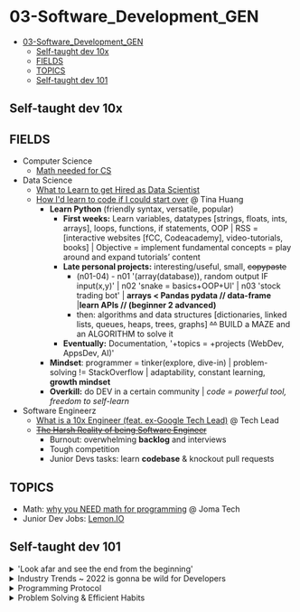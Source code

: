 # 03-Software_Development_GEN

- [03-Software_Development_GEN](#03-software_development_gen)
  - [Self-taught dev 10x](#self-taught-dev-10x)
  - [FIELDS](#fields)
  - [TOPICS](#topics)
  - [Self-taught dev 101](#self-taught-dev-101)


## Self-taught dev 10x


## FIELDS

- Computer Science
    - [Math needed for CS](https://youtu.be/eSFA1Fp8jcU)
- Data Science 
    - [What to Learn to get Hired as Data Scientist](https://youtu.be/pLI7T0clMxg)
    - [How I'd learn to code if I could start over](https://youtu.be/MHPGeQD8TvI) @ Tina Huang
        - **Learn Python** (friendly syntax, versatile, popular)
            - **First weeks:** Learn variables, datatypes [strings, floats, ints, arrays], loops, functions, if statements, OOP | RSS = [interactive websites [fCC, Codeacademy], video-tutorials, books] | Objective = implement fundamental concepts = play around and expand tutorials’ content
            - **Late personal projects:**  interesting/useful, small, ~~copypaste~~
                - (n01-04) - n01 '(array(database)), random output IF input(x,y)' | n02 'snake = basics+OOP+UI' | n03 'stock trading bot' | **arrays < Pandas pydata // data-frame** |**learn APIs // (beginner 2 advanced)**
                - then: algorithms and data structures [dictionaries, linked lists, queues, heaps, trees, graphs] ~~^^~~ BUILD a MAZE and an ALGORITHM to solve it
            - **Eventually:** Documentation, '+topics = +projects (WebDev, AppsDev, AI)'
        - **Mindset**: programmer = tinker(explore, dive-in) | problem-solving != StackOverflow | adaptability, constant learning, **growth mindset**
        - **Overkill:** do DEV in a certain community | *code = powerful tool, freedom to self-learn*
- Software Engineerz </summary>
    - [What is a 10x Engineer (feat. ex-Google Tech Lead)](https://youtu.be/Iydpa_gPdes) @ Tech Lead
    - ~~[The Harsh Reality of being Software Engineer](https://youtu.be/Ws6zCMdp9Es)~~
        - Burnout: overwhelming **backlog** and interviews
        - Tough competition
        - Junior Devs tasks: learn **codebase** & knockout pull requests


## TOPICS

- Math: [why you NEED math for programming](https://youtu.be/sW9npZVpiMI) @ Joma Tech
- Junior Dev Jobs: [Lemon.IO](https://lemon.io/for-developers/)



## Self-taught dev 101

<details>
<summary> 'Look afar and see the end from the beginning' </summary>

* ### ~~[4 Steps to Become a Developer {Shorts}](https://youtu.be/nvlizC6koSc)~~ @ Fireship
    - Learn [HTML, CSS, JavaScript, React, Node]
    - Build something meaningful [1st Idea, 2nd Fail, 3rd Study, 4th Repeat]

* ### ~~[Fastest way to Learn Coding and actually get a job](https://youtu.be/79pKwdiqcwI)~~ (First thing I actually did)
    - Learn **Python** for WebDev, DataSci, Automation...
    - Do [learnpython.org](https://learnpython.org), Download **VS Code** & Complete [12 Beginner Python Projects](https://youtu.be/8ext9G7xspg)] @ Kylieyying  (@ fCC)
    - Prepare Portfolio & Interviews
    - **Complete [Intro to Data Structures and Algorithms](https://www.udacity.com/course/data-structures-and-algorithms-in-python--ud513) & [LeetCode](https://leetcode.com/) ~~^^~~ (!!!)**
    <!-- (!!!) = STILL TO DO -->

* ### ~~[1 - Self Taught Programmers... Listen Up](https://youtu.be/FrFY6Y1MJBQ) & [2 - Zero to Full-Time Programmer in 5 Steps](https://youtu.be/s9iPo9YMU70)~~ @ Keny Gunderman's
    * 1 || Self-taught ain’t easy, maybe more than 6 months | Don’t overthink, just code and learn to adapt | Networking: Discord, LinkedIn, events... REFERENCES! | Dive in to the deep end | Reconsider your choices
    * 2 || Language: **JavaScript (Fullstack & Mobile) [Frameworks: React, Vue, Angular, Node** | Learn variables, functions, conditions, loops, classes, objects | Visit *freeCodeCamp, Codeacademy Udemy...* | Imitate | Innovate, build a Portfolio and market yourself

* ### ~~[Career Paths for Software Engineers & How to Navigate It](https://youtu.be/oGy_uK6FrgE)~~ @ TechLead
    - *Backend* [Python, PHP **+** node.js **+** Java, C]
    - (*^1) *Frontend* [JavaScript, CSS, HTML **+** frameworks [Angular, React, Vue.js] ]
    - ***Fullstack*** [ [RubyOnRails, Django, Golang] **+** SQL **+** Linux]
    - ***Mobile*** (Android [Kotlin, Java])
    - *Game/Graphics* [C++, physics, shaders, GPUs… VR+AR]
    - *Data* (see 08:56 - 09:20)
    - *Machine Learning* (math)
    - *Cybersecurity* (null)
    - (*^2) ***DevOps*** [Linux, Perl, scripting, bash, Unix commands]
    - *QA* (test automation software – Test Suites)
    - (*^1) **Frontend** = *API*s hookups & Rendering [UX, buttons, UI, color, fonts, graphics, positioning, layout]
    - (*^2) **DevOps** = site reliability

</details>


<details>
<summary> Industry Trends ~ 2022 is gonna be wild for Developers </summary>

[Developer Trends in 2022](https://youtu.be/LOpFYMPXqE4) @ Fireship

- *Web 3* = decentralized internet if smart contracts | crypto
    - No more passwords but blockchain wallet addresses **(browser plugin like metamask)** | d-app = code in the blockchain as smart-contract (data ownership) | tech is in early stages, as an industry it’s not worth the trouble, although if successful and mainstream, then AYE!
    - ***to-do*** ~~^^~~ 'Entirely decentralized news network, where journalists could upload video, articles and other reporting, and be compensated based on its reach *(basically a good Twitter)*. It would incentivize good journalism and eliminate the possibility of a top-down propaganda machine. Journalists win, consumers win, and the establishment gets f*.

- *Metaverse* = hyper-real alternative world
    - internet-based platform with multiple access points [phone, VR, AR]
    - users require one single profile to interact with [businesses, apps, other users…] in a virtual environment
    - dangerous tho, as it may enhance [addiction, isolation]
    - **tools [unity, unreal engine, blender]** ~~^^~~ (!!!)
    - ***to-do*** ~~^^~~ sorta *Squarespace* or *Shopify* for the **Multiverse** (ie. a platform for businesses)


    ![Metaverse Market Map](/images/slit_img-metaverse_market_map.png)

- *AI* = all over the place (see *GitHub copilot* affecting devs directly)

- *Databases* = (...) ~~^^~~

- *JavaScript* = (...) ~~^^~~

- *Other trends* = (...) ~~^^~~

- *Conclusion* = (...) ~~^^~~

</details>


<details>
<summary> Programming Protocol </summary>

* ### ~~Comment_IQ, Documentation & Portfolio ~~^^~~ [If You're Learning to Code STOP Taking Notes](https://youtu.be/VCWzQpUwsaw)~~ @ Dorian Develops

    - ~~^^~~ Prepare **CompTIA certificates**
    - *memorizing != retaining:* for first_tutorials don’t bother with notes |
    work through curriculum for 1-2 months building projects from scratch
    - **Commenting code:** everything relevant if not obvious | overkill = all variables, even single-lines | slowly develop Comment_IQ | **later, comment = all I write and copypaste from online rss** so I understand and explain the process
    - ~~^^~~ **Documentation:** always start with a README file | **learn markdown & WYSIWYG** | **explain project (technologies, codebase, purpose) | *Documentation = notes* |overkill = ['Getting started' section, Examples of code snippets, Demos of what library/app does] | learn from my tools’ Documentation [structure, content, ...]
    - *Conclusion:*
        - explain [code-blocks do, application does]
        - do what real world 'good software development teams' do
        - figure out what is worth holding on to and what isn’t
        - **memorize = muscle memory**
        - **my output to the world ==** notes for GitHub *(clean clear code, solid Docm.)*
        - remember employers like solid portfolio w/ all explained

<!-- key skill to level-up: Debugging -->

* ### ~~Analytical, creative & diffuse approach ~~^^~~ [Be a Better Programming by Mastering Debugging](https://youtu.be/DQEVZ5efnO0)~~ @ Andy Sterkowitz

    - **Key insights:**
        - **Computer Logic Understanding:** how to write instructions (code) for Computers to run Operations and return Output
        - **Programming** = bugs, errors (misspells, wrong references)... Avoid such by *commiting constantly*
        - **Debugging** is the assessment process of finding the cause for bugs in the code.
        - **Good debugger:** reads lots of code analytically, abstract thinker, 'code-doctor'

    - **Main points:**
        - **Mindset change**: if smth broken: from DOER to DOCTOR, be curious and inquisitive, slow-down and don't overlook
        - **Read error messages**: detailed info (where issue, what is it), copypaste online
        - **Use debugging tools**: aka surgery; breakpoints ~~^^~~ (!!!)
        - **General:**
            - Double check logic aka instructions
            - Assume human error: fight with clean code, tests;  question anything you may have written
            - Commit small changes: for consistant development
            - Take mental breaks: **'power-through approach' VS 'Diffuse Thinking'**

* ### ~~Focus, deep-understanding, needfulness & growth ~~^^~~ [7 Habits of Senior Software Developers](https://youtu.be/zivngNtLiuY)~~

    - **Focus:** one thing for a long time; avoid multi-tasking and task-switching
    - ~~^^~~ **Automation:** avoid repetition (in code)
    - **Pragmatism** (biznez perspective): look at the bigger picture; avoid over-engineer and *refactoring*
    - **Teach others:** Unconscious Competence + explain in simple terms = Refine Mental Models + Communication
    - ~~^^~~ **Open-Minded:** learn new [frameworks, languages] = build preferences; seek cutting-edge
    - **Seek feedback**
    - **Follow your interest:** stay motivated, fresh and happy == dive into new things

</details>


<details>
<summary> Problem Solving & Efficient Habits </summary>

* ### ~~Fitness, results, KISS & 'The Zone' ~~^^~~ [7 Habits of Highly Effective Programmers](https://youtu.be/W8ykZNSLDqE)~~ @ TechLead
    - **Intro:** right habits != burnout | long-term game == skills, tecniques; right career trajectory
    - **Fitness and sunshine:** because programming is physically demanding
    - **Results-oriented approach**: avoid *refactoring*; get projects done looking good
    - **KISS**: keep Code simple and consistant | *standarize* team methods | **all Code == read-write-debug easily**
    - **Getting in 'the Zone':** code and lose track of time = solid code (bc *large abstractions*) IF undistracted
    - **Sharpen yourself**: comfort zone == outdated | **key debug: adapt and diagnose**
    - **Collaboration:** share ideas | code integration in a team environment | networking
    - **Programming = solo:** lonely activity (code, documentation) in the digital world

* ### TDD & prototyping ~~^^~~ [Problem-Solving for Developers - A Beginner's Guide](https://youtu.be/UFc-RPbq8kg) @ Fireship

    <!-- {Case study — Using GraphQL and JS to merge 600 PRs} -->
    - (*^1) **Identify** ~ Understand the problem | *Documentation* = *Problem Statement* [context, situation/issue, why do we care]
    - **Research & Refine** ~ Visit StackOverflow and assess others’ approach | Break down problem into *subproblems*
    - **Pseudocode** ~ Outline the code to-be = *focus on logic, not syntax*; comment and name things
    - ~~^^~~ **Test-Driven Development (TDD)** ~ Helps understanding code & prevents regression | *'Red Green Refactor'*
    - **Implement** ~*Hackathon approach*: Done = tests_OK + prototype_OK
    - **Reflect on prototype** ~ Improve readability, name things better, add comments, remove duplication, optimize time/space complexity of algorithms, add *caching* to reduce cloud computing costs, improve error handling...
    - **Practice and repeat** ~ Infinite problems and challenges, so develop *intuitive skills*; get feedback

    <!-- {Dev Mindset — For programming, look at a problem and visualize how a computer system can solve it} -->
    ###
    - (*^1) ~~^^~~ [**Agile approach:**](https://www.atlassian.com/agile/project-management/epics-stories-themes) stories, epics, initiatives

</details>
